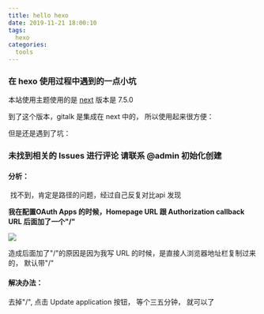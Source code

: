 ```yaml
---
title: hello hexo
date: 2019-11-21 18:00:10
tags:
  hexo
categories:
  tools
---
```




### 在 hexo 使用过程中遇到的一点小坑



本站使用主题使用的是 [next](https://github.com/theme-next/hexo-theme-next)  版本是 7.5.0

到了这个版本，gitalk 是集成在 next 中的， 所以使用起来很方便：

但是还是遇到了坑：

<!-- more -->

### 未找到相关的 Issues 进行评论 请联系 @admin 初始化创建

#### 分析：

​	找不到，肯定是路径的问题，经过自己反复对比api 发现

**我在配置OAuth Apps 的时候，Homepage URL 跟 Authorization callback URL 后面加了一个"/"**

![](/images/hexo/oauthapp.png)

造成后面加了"/"的原因是因为我写 URL 的时候，是直接人浏览器地址栏复制过来的， 默认带"/"



#### 解决办法：

去掉"/",  点击 Update application 按钮， 等个三五分钟， 就可以了